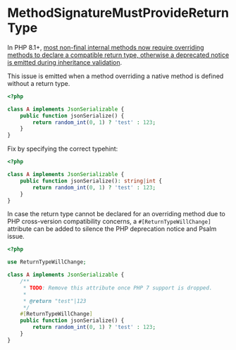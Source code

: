 # MethodSignatureMustProvideReturnType

In PHP 8.1+, [most non-final internal methods now require overriding methods to declare a compatible return type, otherwise a deprecated notice is emitted during inheritance validation](https://www.php.net/manual/en/migration81.incompatible.php#migration81.incompatible.core.type-compatibility-internal).  

This issue is emitted when a method overriding a native method is defined without a return type.  


```php
<?php

class A implements JsonSerializable {
    public function jsonSerialize() {
        return random_int(0, 1) ? 'test' : 123;
    }
}
```

Fix by specifying the correct typehint:  

```php
<?php

class A implements JsonSerializable {
    public function jsonSerialize(): string|int {
        return random_int(0, 1) ? 'test' : 123;
    }
}
```

In case the return type cannot be declared for an overriding method due to PHP cross-version compatibility concerns, a `#[ReturnTypeWillChange]` attribute can be added to silence the PHP deprecation notice and Psalm issue. 

```php
<?php

use ReturnTypeWillChange;

class A implements JsonSerializable {
    /**
     * TODO: Remove this attribute once PHP 7 support is dropped.
     * 
     * @return "test"|123
     */
    #[ReturnTypeWillChange]
    public function jsonSerialize() {
        return random_int(0, 1) ? 'test' : 123;
    }
}
```
